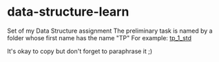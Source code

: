 # data-structure-learn

Set of my Data Structure assignment
The preliminary task is named by a folder whose first name has the name "TP"
For example: [tp_1_std](../tp_1_std)

It's okay to copy but don't forget to paraphrase it ;)
